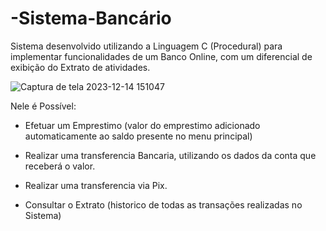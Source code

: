 # -Sistema-Bancário

Sistema desenvolvido utilizando a Linguagem C (Procedural) para implementar funcionalidades de um Banco Online, com um diferencial de exibição do Extrato de atividades.

![Captura de tela 2023-12-14 151047](https://github.com/joaopedro1422/Sistema-Banc-rio/assets/113139444/fbc0309b-8f67-42a6-9660-db3a4b8e9a28.png)


Nele é Possível:
  * Efetuar um Emprestimo (valor do emprestimo adicionado automaticamente ao saldo presente no menu principal)

  * Realizar uma transferencia Bancaria, utilizando os dados da conta que receberá o valor.

  * Realizar uma transferencia via Pix.

  * Consultar o Extrato (historico de todas as transações realizadas no Sistema)
